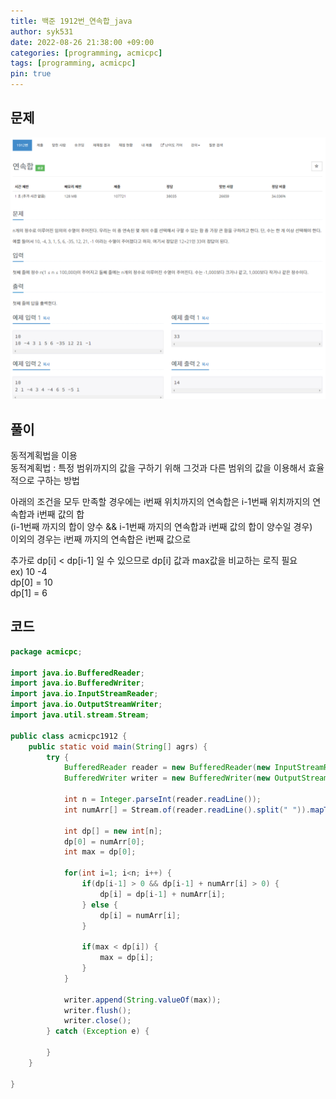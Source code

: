 ```yaml
---
title: 백준 1912번_연속합_java
author: syk531
date: 2022-08-26 21:38:00 +09:00
categories: [programming, acmicpc]
tags: [programming, acmicpc]
pin: true
---
```

## 문제

<img src="/assets/img/acmicpc/acmicpc1912_1.png">

## 풀이
동적계획법을 이용   
동적계획법 : 특정 범위까지의 값을 구하기 위해 그것과 다른 범위의 값을 이용해서 효율적으로 구하는 방법   
   
아래의 조건을 모두 만족할 경우에는 i번째 위치까지의 연속합은 i-1번째 위치까지의 연속합과 i번째 값의 합   
(i-1번째 까지의 합이 양수 && i-1번째 까지의 연속합과 i번째 값의 합이 양수일 경우)   
이외의 경우는 i번째 까지의 연속합은 i번째 값으로   
   
추가로 dp[i] < dp[i-1] 일 수 있으므로 dp[i] 값과 max값을 비교하는 로직 필요   
ex) 10 -4   
dp[0] = 10   
dp[1] = 6   

## 코드
```java
package acmicpc;

import java.io.BufferedReader;
import java.io.BufferedWriter;
import java.io.InputStreamReader;
import java.io.OutputStreamWriter;
import java.util.stream.Stream;

public class acmicpc1912 {
	public static void main(String[] agrs) {
		try {
			BufferedReader reader = new BufferedReader(new InputStreamReader(System.in));
			BufferedWriter writer = new BufferedWriter(new OutputStreamWriter(System.out));

			int n = Integer.parseInt(reader.readLine());
			int numArr[] = Stream.of(reader.readLine().split(" ")).mapToInt(Integer::parseInt).toArray();
			
			int dp[] = new int[n];
			dp[0] = numArr[0];
			int max = dp[0];
			
			for(int i=1; i<n; i++) {
				if(dp[i-1] > 0 && dp[i-1] + numArr[i] > 0) {
					dp[i] = dp[i-1] + numArr[i];
				} else {
					dp[i] = numArr[i];
				}
				
				if(max < dp[i]) {
					max = dp[i];
				}
			}
			
			writer.append(String.valueOf(max));
			writer.flush();
			writer.close();
		} catch (Exception e) {
			
		}
	}
	
}
```